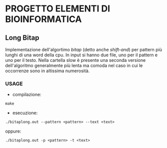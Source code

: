 # PROGETTO ELEMENTI DI BIOINFORMATICA
## Long Bitap

Implementazione dell'algortimo _bitap_ (detto anche _shift-and_) per pattern
più lunghi di una word della cpu.
In input si hanno due file, uno per il pattern e uno per il testo.
Nella cartella slow è presente una seconda versione dell'algoritmo generalmente più
lenta ma comoda nel caso in cui le occorrenze sono in altissima numerosità.

### USAGE

- compilazione:
```
make
```

- esecuzione:
```
./bitaplong.out --pattern <pattern> --text <text>
```
oppure:
```
./bitaplong.out -p <pattern> -t <text>
```
